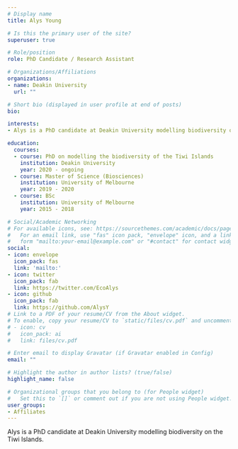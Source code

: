 ```yaml
---
# Display name
title: Alys Young

# Is this the primary user of the site?
superuser: true

# Role/position
role: PhD Candidate / Research Assistant

# Organizations/Affiliations
organizations:
- name: Deakin University
  url: ""

# Short bio (displayed in user profile at end of posts)
bio:  

interests:
- Alys is a PhD candidate at Deakin University modelling biodiversity on the Tiwi Islands. 

education:
  courses:
  - course: PhD on modelling the biodiversity of the Tiwi Islands
    institution: Deakin University
    year: 2020 - ongoing
  - course: Master of Science (Biosciences)
    institution: University of Melbourne
    year: 2019 - 2020
  - course: BSc
    institution: University of Melbourne
    year: 2015 - 2018

# Social/Academic Networking
# For available icons, see: https://sourcethemes.com/academic/docs/page-builder/#icons
#   For an email link, use "fas" icon pack, "envelope" icon, and a link in the
#   form "mailto:your-email@example.com" or "#contact" for contact widget.
social:
- icon: envelope
  icon_pack: fas
  link: 'mailto:'
- icon: twitter
  icon_pack: fab
  link: https://twitter.com/EcoAlys
- icon: github
  icon_pack: fab
  link: https://github.com/AlysY
# Link to a PDF of your resume/CV from the About widget.
# To enable, copy your resume/CV to `static/files/cv.pdf` and uncomment the lines below.
# - icon: cv
#   icon_pack: ai
#   link: files/cv.pdf

# Enter email to display Gravatar (if Gravatar enabled in Config)
email: ""

# Highlight the author in author lists? (true/false)
highlight_name: false

# Organizational groups that you belong to (for People widget)
#   Set this to `[]` or comment out if you are not using People widget.
user_groups:
- Affiliates
---
```



Alys is a PhD candidate at Deakin University modelling biodiversity on the Tiwi Islands. 